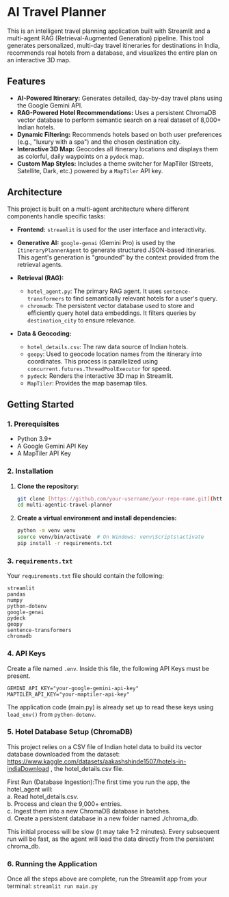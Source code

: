 # AI Travel Planner

This is an intelligent travel planning application built with Streamlit and a multi-agent RAG (Retrieval-Augmented Generation) pipeline. This tool generates personalized, multi-day travel itineraries for destinations in India, recommends real hotels from a database, and visualizes the entire plan on an interactive 3D map.

## Features

* **AI-Powered Itinerary:** Generates detailed, day-by-day travel plans using the Google Gemini API.
* **RAG-Powered Hotel Recommendations:** Uses a persistent ChromaDB vector database to perform semantic search on a real dataset of 8,000+ Indian hotels.
* **Dynamic Filtering:** Recommends hotels based on both user preferences (e.g., "luxury with a spa") and the chosen destination city.
* **Interactive 3D Map:** Geocodes all itinerary locations and displays them as colorful, daily waypoints on a `pydeck` map.
* **Custom Map Styles:** Includes a theme switcher for MapTiler (Streets, Satellite, Dark, etc.) powered by a `MapTiler` API key.

## Architecture

This project is built on a multi-agent architecture where different components handle specific tasks:

* **Frontend:** `streamlit` is used for the user interface and interactivity.

* **Generative AI:** `google-genai` (Gemini Pro) is used by the `ItineraryPlannerAgent` to generate structured JSON-based itineraries. This agent's generation is "grounded" by the context provided from the retrieval agents.

* **Retrieval (RAG):**
    * `hotel_agent.py`: The primary RAG agent. It uses `sentence-transformers` to find semantically relevant hotels for a user's query.
    * `chromadb`: The persistent vector database used to store and efficiently query hotel data embeddings. It filters queries by `destination_city` to ensure relevance.

* **Data & Geocoding:**
    * `hotel_details.csv`: The raw data source of Indian hotels.
    * `geopy`: Used to geocode location names from the itinerary into coordinates. This process is parallelized using `concurrent.futures.ThreadPoolExecutor` for speed.
    * `pydeck`: Renders the interactive 3D map in Streamlit.
    * `MapTiler`: Provides the map basemap tiles.

## Getting Started

### 1. Prerequisites

* Python 3.9+
* A Google Gemini API Key
* A MapTiler API Key 

### 2. Installation

1.  **Clone the repository:**
    ```bash
    git clone [https://github.com/your-username/your-repo-name.git](https://github.com/mr-mukherjee03/multi-agentic-travel-planner.git)
    cd multi-agentic-travel-planner
    ```

2.  **Create a virtual environment and install dependencies:**
    ```bash
    python -m venv venv
    source venv/bin/activate  # On Windows: venv\Scripts\activate
    pip install -r requirements.txt
    ```

### 3. `requirements.txt`

Your `requirements.txt` file should contain the following:

```
streamlit
pandas
numpy
python-dotenv
google-genai
pydeck
geopy
sentence-transformers
chromadb
```

### 4. API Keys 
Create a file named `.env`. Inside this file, the following API Keys must be present. <br>
```
GEMINI_API_KEY="your-google-gemini-api-key"
MAPTILER_API_KEY="your-maptiler-api-key"
```
The application code (main.py) is already set up to read these keys using  `load_env()` from `python-dotenv`.


### 5. Hotel Database Setup (ChromaDB)
This project relies on a CSV file of Indian hotel data to build its vector database downloaded from the dataset: https://www.kaggle.com/datasets/aakashshinde1507/hotels-in-indiaDownload ,  the hotel_details.csv file.

First Run (Database Ingestion):The first time you run the app, the hotel_agent will:<br>
a. Read hotel_details.csv. <br>
b. Process and clean the 9,000+ entries. <br>
c. Ingest them into a new ChromaDB database in batches. <br>
d. Create a persistent database in a new folder named ./chroma_db.<br>

This initial process will be slow (it may take 1-2 minutes). Every subsequent run will be fast, as the agent will load the data directly from the persistent chroma_db.

### 6. Running the Application
Once all the steps above are complete, run the Streamlit app from your terminal:
`streamlit run main.py`


